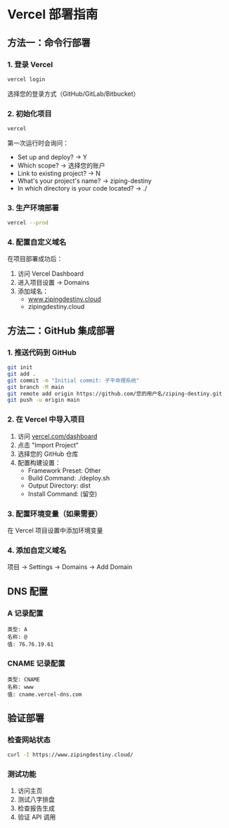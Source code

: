 # Vercel 部署指南

## 方法一：命令行部署

### 1. 登录 Vercel
```bash
vercel login
```
选择您的登录方式（GitHub/GitLab/Bitbucket）

### 2. 初始化项目
```bash
vercel
```
第一次运行时会询问：
- Set up and deploy? → Y
- Which scope? → 选择您的账户
- Link to existing project? → N  
- What's your project's name? → ziping-destiny
- In which directory is your code located? → ./

### 3. 生产环境部署
```bash
vercel --prod
```

### 4. 配置自定义域名
在项目部署成功后：
1. 访问 Vercel Dashboard
2. 进入项目设置 → Domains
3. 添加域名：
   - www.zipingdestiny.cloud
   - zipingdestiny.cloud

## 方法二：GitHub 集成部署

### 1. 推送代码到 GitHub
```bash
git init
git add .
git commit -m "Initial commit: 子平命理系统"
git branch -M main
git remote add origin https://github.com/您的用户名/ziping-destiny.git
git push -u origin main
```

### 2. 在 Vercel 中导入项目
1. 访问 [vercel.com/dashboard](https://vercel.com/dashboard)
2. 点击 "Import Project"
3. 选择您的 GitHub 仓库
4. 配置构建设置：
   - Framework Preset: Other
   - Build Command: ./deploy.sh
   - Output Directory: dist
   - Install Command: (留空)

### 3. 配置环境变量（如果需要）
在 Vercel 项目设置中添加环境变量

### 4. 添加自定义域名
项目 → Settings → Domains → Add Domain

## DNS 配置

### A 记录配置
```
类型: A
名称: @
值: 76.76.19.61
```

### CNAME 记录配置  
```
类型: CNAME
名称: www
值: cname.vercel-dns.com
```

## 验证部署

### 检查网站状态
```bash
curl -I https://www.zipingdestiny.cloud/
```

### 测试功能
1. 访问主页
2. 测试八字排盘
3. 检查报告生成
4. 验证 API 调用
